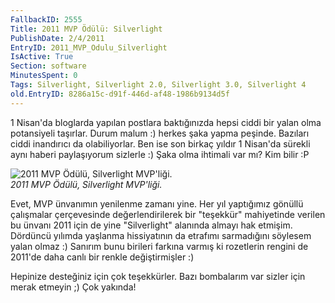 ```yaml
---
FallbackID: 2555
Title: 2011 MVP Ödülü: Silverlight 
PublishDate: 2/4/2011
EntryID: 2011_MVP_Odulu_Silverlight
IsActive: True
Section: software
MinutesSpent: 0
Tags: Silverlight, Silverlight 2.0, Silverlight 3.0, Silverlight 4
old.EntryID: 8286a15c-d91f-446d-af48-1986b9134d5f
---
```

1 Nisan'da bloglarda yapılan postlara baktığınızda hepsi ciddi bir yalan
olma potansiyeli taşırlar. Durum malum :) herkes şaka yapma peşinde.
Bazıları ciddi inandırıcı da olabiliyorlar. Ben ise son birkaç yıldır 1
Nisan'da sürekli aynı haberi paylaşıyorum sizlerle :) Şaka olma ihtimali
var mı? Kim bilir :P

![2011 MVP Ödülü, Silverlight
MVP'liği.](http://cdn.daron.yondem.com/assets/2555/01012011_11.jpg)\
*2011 MVP Ödülü, Silverlight MVP'liği.*

Evet, MVP ünvanımın yenilenme zamanı yine. Her yıl yaptığımız gönüllü
çalışmalar çerçevesinde değerlendirilerek bir "teşekkür" mahiyetinde
verilen bu ünvanı 2011 için de yine "Silverlight" alanında almayı hak
etmişim. Dördüncü yılımda yaşlanma hissiyatının da etrafımı sarmadığını
söylesem yalan olmaz :) Sanırım bunu birileri farkına varmış ki
rozetlerin rengini de 2011'de daha canlı bir renkle değiştirmişler :)

Hepinize desteğiniz için çok teşekkürler. Bazı bombalarım var sizler
için merak etmeyin ;) Çok yakında!


